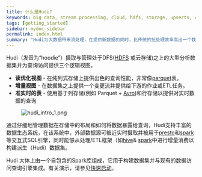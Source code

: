 ```yaml
---
title: 什么是Hudi?
keywords: big data, stream processing, cloud, hdfs, storage, upserts, change capture
tags: [getting_started]
sidebar: mydoc_sidebar
permalink: index.html
summary: "Hudi为大数据带来流处理，在提供新数据的同时，比传统的批处理效率高出一个数量级。"
---
```


Hudi（发音为“hoodie”）摄取与管理处于DFS([HDFS](http://hadoop.apache.org/docs/stable/hadoop-project-dist/hadoop-hdfs/HdfsDesign.html) 或云存储)之上的大型分析数据集并为查询访问提供三个逻辑视图。

 * **读优化视图** - 在纯列式存储上提供出色的查询性能，非常像[parquet](https://parquet.apache.org/)表。
 * **增量视图** - 在数据集之上提供一个变更流并提供给下游的作业或ETL任务。
 * **准实时的表** - 使用基于列存储(例如 Parquet + [Avro](http://avro.apache.org/docs/current/mr.html))和行存储以提供对实时数据的查询



<figure>
    <img class="docimage" src="/images/hudi_intro_1.png" alt="hudi_intro_1.png" />
</figure>

通过仔细地管理数据在存储中的布局和如何将数据暴露给查询，Hudi支持丰富的数据生态系统，在该系统中，外部数据源可被近实时摄取并被用于[presto](https://prestodb.io)和[spark](https://spark.apache.org/sql/)等交互式SQL引擎，同时能够从处理/ETL框架（如[hive](https://hive.apache.org/)& [spark](https://spark.apache.org/docs/latest/)中进行增量消费以构建派生（Hudi）数据集。

Hudi 大体上由一个自包含的Spark库组成，它用于构建数据集并与现有的数据访问查询引擎集成。有关演示，请参见[快速启动](quickstart.html)。
